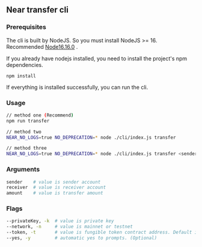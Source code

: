 ## Near transfer cli
### Prerequisites
The cli is built by NodeJS. So you must install NodeJS >= 16. Recommended [Node16.16.0](https://nodejs.org/dist/v16.16.0/) . 

If you already have nodejs installed, you need to install the project's npm dependencies.
```
npm install
```
If everything is installed successfully, you can run the cli.

### Usage
```bash
// method one (Recommend)
npm run transfer

// method two
NEAR_NO_LOGS=true NO_DEPRECATION=* node ./cli/index.js transfer

// method three
NEAR_NO_LOGS=true NO_DEPRECATION=* node ./cli/index.js transfer <sender> <receiver> <amount> -p <privateKey> -t <ftoken> -y
```
### Arguments
```bash
sender    # value is sender account
receiver  # value is receiver account
amount    # value is transfer amount
```

### Flags
```bash
--privateKey, -k  # value is private key
--network, -n     # value is mainnet or testnet
--token, -t       # value is fungible token contract address. Default is NEAR (Optional)
--yes, -y         # automatic yes to prompts. (Optional)
```